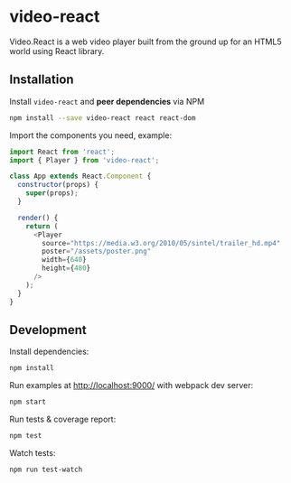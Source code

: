 
# video-react

Video.React is a web video player built from the ground up for an HTML5 world using React library.

## Installation

Install `video-react` and __peer dependencies__ via NPM

```sh
npm install --save video-react react react-dom
```

Import the components you need, example:

```js
import React from 'react';
import { Player } from 'video-react';

class App extends React.Component {
  constructor(props) {
    super(props);
  }

  render() {
    return (
      <Player
        source="https://media.w3.org/2010/05/sintel/trailer_hd.mp4"
        poster="/assets/poster.png"
        width={640}
        height={480}
      />
    );
  }
}
```

## Development

Install dependencies:

```sh
npm install
```

Run examples at [http://localhost:9000/](http://localhost:9000/) with webpack dev server:

```sh
npm start
```

Run tests & coverage report:

```sh
npm test
```

Watch tests:

```sh
npm run test-watch
```
